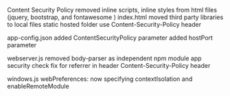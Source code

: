 

Content Security Policy
    removed inline scripts, inline styles from html files (jquery, bootstrap, and fontawesome )
    index.html moved third party libraries to local files
    static hosted folder use Content-Security-Policy header

app-config.json
    added ContentSecurityPolicy parameter
    added hostPort parameter

webserver.js 
    removed body-parser as independent npm module
    app security check fix for referrer in header
    Content-Security-Policy header

windows.js
    webPreferences: now specifying contextIsolation and enableRemoteModule

